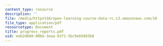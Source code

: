 ```yaml
---
content_type: resource
description: ''
file: /media/https%3A/open-learning-course-data-rc.s3.amazonaws.com/16-83x-space-systems-engineering-spring-2002-spring-2003/eeb2db6000b63eaa93715bc9eb5863b8_progress_reports.pdf
file_type: application/pdf
resourcetype: Document
title: progress_reports.pdf
uid: eeb2db60-00b6-3eaa-9371-5bc9eb5863b8
---
```


